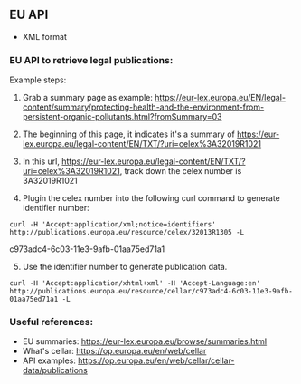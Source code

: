## EU API
- XML format


### EU API to retrieve legal publications:
Example steps:
1. Grab a summary page as example:
https://eur-lex.europa.eu/EN/legal-content/summary/protecting-health-and-the-environment-from-persistent-organic-pollutants.html?fromSummary=03

2. The beginning of this page, it indicates it's a summary of https://eur-lex.europa.eu/legal-content/EN/TXT/?uri=celex%3A32019R1021

3. In this url, https://eur-lex.europa.eu/legal-content/EN/TXT/?uri=celex%3A32019R1021, track down the celex number is 3A32019R1021

4. Plugin the celex number into the following curl command to generate identifier number: 

```
curl -H 'Accept:application/xml;notice=identifiers' http://publications.europa.eu/resource/celex/32013R1305 -L

```
<IDENTIFIER>c973adc4-6c03-11e3-9afb-01aa75ed71a1</IDENTIFIER>

5. Use the identifier number to generate publication data.
```
curl -H 'Accept:application/xhtml+xml' -H 'Accept-Language:en' http://publications.europa.eu/resource/cellar/c973adc4-6c03-11e3-9afb-01aa75ed71a1 -L
```
### Useful references:
- EU summaries: https://eur-lex.europa.eu/browse/summaries.html
- What's cellar: https://op.europa.eu/en/web/cellar
- API examples: https://op.europa.eu/en/web/cellar/cellar-data/publications